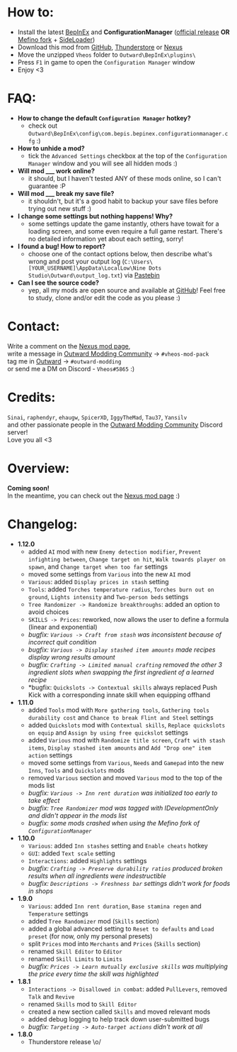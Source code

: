 # How to:
- Install the latest [BepInEx](https://github.com/BepInEx/BepInEx/releases/latest/) and **ConfigurationManager** ([official release](https://github.com/BepInEx/BepInEx.ConfigurationManager/releases/latest) **OR** [Mefino fork](https://github.com/Mefino/BepInEx.ConfigurationManager/releases/latest) + [SideLoader](https://github.com/sinai-dev/Outward-SideLoader/releases/latest))
- Download this mod from [GitHub](https://github.com/Vheos777/OutwardMods/releases), [Thunderstore](https://outward.thunderstore.io/package/Vheos/VheosModPack/) or [Nexus](https://www.nexusmods.com/outward/mods/203?tab=files)
- Move the unzipped `Vheos` folder to `Outward\BepInEx\plugins\`
- Press `F1` in game to open the `Configuration Manager` window
- Enjoy <3

# FAQ:
- **How to change the default `Configuration Manager` hotkey?**
    - check out `Outward\BepInEx\config\com.bepis.bepinex.configurationmanager.cfg` :)
- **How to unhide a mod?**
    - tick the `Advanced Settings` checkbox at the top of the `Configuration Manager` window and you will see all hidden mods :)
- **Will mod ___ work online?**
    - it should, but I haven't tested ANY of these mods online, so I can't guarantee :P
- **Will mod ___ break my save file?**
    - it shouldn't, but it's a good habit to backup your save files before trying out new stuff :)
- **I change some settings but nothing happens! Why?**
    - some settings update the game instantly, others have towait for a loading screen, and some even require a full game restart. There's no detailed information yet about each setting, sorry!
- **I found a bug! How to report?**
    - choose one of the contact options below, then describe what's wrong and post your output log (`C:\Users\[YOUR_USERNAME]\AppData\LocalLow\Nine Dots Studio\Outward\output_log.txt`) via [Pastebin](https://pastebin.com/)
- **Can I see the source code?**
    - yep, all my mods are open source and available at [GitHub](https://github.com/Vheos777/OutwardMods)! Feel free to study, clone and/or edit the code as you please :)

# Contact:
Write a comment on the [Nexus mod page](https://www.nexusmods.com/outward/mods/203?tab=posts),  
write a message in [Outward Modding Community](https://discord.gg/zKyfGmy7TR) -> `#vheos-mod-pack`  
tag me in [Outward](https://discord.com/invite/outward) -> `#outward-modding`  
or send me a DM on Discord - `Vheos#5865` :)

# Credits:
`Sinai`, `raphendyr`, `ehaugw`, `SpicerXD`, `IggyTheMad`, `Tau37`, `Yansilv`  
and other passionate people in the [Outward Modding Community](https://discord.gg/zKyfGmy7TR) Discord server!  
Love you all <3  

# Overview:
**Coming soon!**  
In the meantime, you can check out the [Nexus mod page](https://www.nexusmods.com/outward/mods/203) :)

# Changelog:
- **1.12.0**
    - added `AI` mod with new `Enemy detection modifier`, `Prevent infighting between`, `Change target on hit`, `Walk towards player on spawn`, and `Change target when too far` settings
    - moved some settings from `Various` into the new `AI` mod
    - `Various`: added `Display prices in stash` setting
    - `Tools`: added `Torches temperature radius`, `Torches burn out on ground`, `Lights intensity` and `Two-person beds` settings
    - `Tree Randomizer -> Randomize breakthroughs`:  added an option to avoid choices
    - `SKILLS -> Prices`: reworked, now allows the user to define a formula (linear and exponential)
    - *bugfix: `Various -> Craft from stash` was inconsistent because of incorrect quit condition*
    - *bugfix: `Various -> Display stashed item amounts` made recipes display wrong results amount*
    - *bugfix: `Crafting -> Limited manual crafting` removed the other 3 ingredient slots when swapping the first ingredient of a learned recipe*
    - *bugfix: `Quickslots -> Contextual skills` always replaced Push Kick with a corresponding innate skill when equipping offhand
- **1.11.0**
    - added `Tools` mod with `More gathering tools`, `Gathering tools durability cost` and `Chance to break Flint and Steel` settings
    - added `Quickslots` mod with `Contextual skills`, `Replace quickslots on equip` and `Assign by using free quickslot` settings
    - added `Various` mod with `Randomize title screen`, `Craft with stash items`, `Display stashed item amounts` and `Add "Drop one" item action` settings
    - moved some settings from `Various`, `Needs` and `Gamepad` into the new `Inns`, `Tools` and `Quickslots` mods
    - removed `Various` section and moved `Various` mod to the top of the mods list
    - *bugfix: `Various -> Inn rent duration` was initialized too early to take effect*
    - *bugfix: `Tree Randomizer` mod was tagged with IDevelopmentOnly and didn't appear in the mods list*
    - *bugfix: some mods crashed when using the Mefino fork of `ConfigurationManager`*
- **1.10.0**
    - `Various`: added `Inn stashes` setting and `Enable cheats` hotkey
    - `GUI`: added `Text scale` setting
    - `Interactions`: added `Highlights` settings
    - *bugfix: `Crafting -> Preserve durability ratios` produced broken results when all ingredients were indestructible*
    - *bugfix: `Descriptions -> Freshness bar` settings didn't work for foods in shops*
- **1.9.0**
    - `Various`: added `Inn rent duration`, `Base stamina regen` and `Temperature` settings
    - added `Tree Randomizer` mod (`Skills` section)
    - added a global advanced setting to `Reset to defaults` and `Load preset` (for now, only my personal presets)
    - split `Prices` mod into `Merchants` and `Prices` (`Skills` section)
    - renamed `Skill Editor` to `Editor`
    - renamed `Skill Limits` to `Limits`
    - *bugfix: `Prices -> Learn mutually exclusive skills` was multiplying the price every time the skill was highlighted*
- **1.8.1**
    - `Interactions -> Disallowed in combat`: added `PullLevers`, removed `Talk` and `Revive`
    - renamed `Skills` mod to `Skill Editor`
    - created a new section called `Skills` and moved relevant mods
    - added debug logging to help track down user-submitted bugs
    - *bugfix: `Targeting -> Auto-target actions` didn't work at all*
- **1.8.0**
    - Thunderstore release \o/